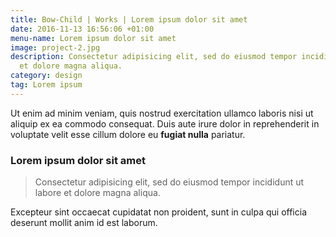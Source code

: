 ```yaml
---
title: Bow-Child | Works | Lorem ipsum dolor sit amet
date: 2016-11-13 16:56:06 +01:00
menu-name: Lorem ipsum dolor sit amet
image: project-2.jpg
description: Consectetur adipisicing elit, sed do eiusmod tempor incididunt ut labore
  et dolore magna aliqua.
category: design
tag: Lorem ipsum
---
```


Ut enim ad minim veniam, quis nostrud exercitation ullamco laboris nisi ut aliquip ex ea commodo consequat. Duis aute irure dolor in reprehenderit in voluptate velit esse cillum dolore eu **fugiat nulla** pariatur.

### Lorem ipsum dolor sit amet

> Consectetur adipisicing elit, sed do eiusmod tempor incididunt ut labore et dolore magna aliqua.



Excepteur sint occaecat cupidatat non proident, sunt in culpa qui officia deserunt mollit anim id est laborum.
